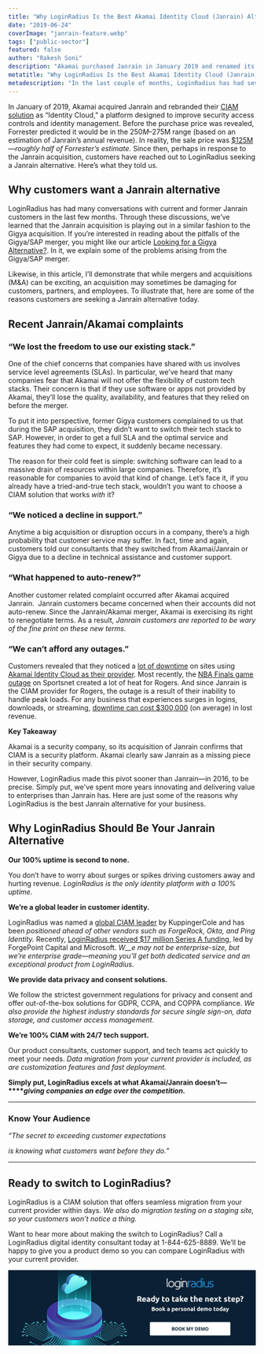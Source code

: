 ```yaml
---
title: "Why LoginRadius Is the Best Akamai Identity Cloud (Janrain) Alternative"
date: "2019-06-24"
coverImage: "janrain-feature.webp"
tags: ["public-sector"]
featured: false 
author: "Rakesh Soni"
description: "Akamai purchased Janrain in January 2019 and renamed its CIAM solution Identity Cloud, a platform designed to strengthen security access controls and identity management."
metatitle: "Why LoginRadius Is the Best Akamai Identity Cloud (Janrain) Alternative | LoginRadius"
metadescription: "In the last couple of months, LoginRadius has had several talks with current and former Janrain customers. We have discovered from these conversations that the acquisition of Janrain is playing out in a similar way to the acquisition of Gigya."
---
```


In January of 2019, Akamai acquired Janrain and rebranded their [CIAM solution](https://www.loginradius.com/blog/2019/06/customer-identity-and-access-management/) as “Identity Cloud,” a platform designed to improve security access controls and identity management. Before the purchase price was revealed, Forrester predicted it would be in the $250M–$275M range (based on an estimation of Janrain’s annual revenue). In reality, the sale price was [$125M](https://www.bizjournals.com/portland/news/2019/03/01/that-sale-price-for-janrain-125.html)—_roughly half of Forrester’s estimate_. Since then, perhaps in response to the Janrain acquisition, customers have reached out to LoginRadius seeking a Janrain alternative. Here’s what they told us. 

## **Why customers want a Janrain alternative**

LoginRadius has had many conversations with current and former Janrain customers in the last few months. Through these discussions, we’ve learned that the Janrain acquisition is playing out in a similar fashion to the Gigya acquisition. If you’re interested in reading about the pitfalls of the Gigya/SAP merger, you might like our article [Looking for a Gigya Alternative?](https://www.loginradius.com/blog/2019/02/looking-gigya-alternative-try-loginradius-superior-modern-identity-platform/). In it, we explain some of the problems arising from the Gigya/SAP merger. 

Likewise, in this article, I’ll demonstrate that while mergers and acquisitions (M&A) can be exciting, an acquisition may sometimes be damaging for customers, partners, and employees. To illustrate that, here are some of the reasons customers are seeking a Janrain alternative today.


## **Recent Janrain/Akamai complaints**

### “We lost the freedom to use our existing stack.”

One of the chief concerns that companies have shared with us involves service level agreements (SLAs). In particular, we’ve heard that many companies fear that Akamai will not offer the flexibility of custom tech stacks. Their concern is that if they use software or apps not provided by Akamai, they’ll lose the quality, availability, and features that they relied on before the merger. 

To put it into perspective, former Gigya customers complained to us that during the SAP acquisition, they didn’t want to switch their tech stack to SAP. However, in order to get a full SLA and the optimal service and features they had come to expect, it suddenly became necessary. 

The reason for their cold feet is simple: switching software can lead to a massive drain of resources within large companies. Therefore, it’s reasonable for companies to avoid that kind of change. Let’s face it, if you already have a tried-and-true tech stack, wouldn’t you want to choose a CIAM solution that works _with_ it?

### “We noticed a decline in support.”

Anytime a big acquisition or disruption occurs in a company, there’s a high probability that customer service may suffer. In fact, time and again, customers told our consultants that they switched from Akamai/Janrain or Gigya due to a decline in technical assistance and customer support.

### “What happened to auto-renew?”

Another customer related complaint occurred after Akamai acquired Janrain.  Janrain customers became concerned when their accounts did not auto-renew. Since the Janrain/Akamai merger, Akamai is exercising its right to renegotiate terms. As a result, _Janrain customers are reported to be wary of the fine print on these new terms_.

### “We can’t afford any outages.”

Customers revealed that they noticed a [lot of downtime](https://status.janrain.com/incidents/j66wdht40wmc) on sites using [Akamai Identity Cloud as their provider](https://deets.feedreader.com/secure-now.sportsnet.ca). Most recently, the [NBA Finals game outage](https://www.theglobeandmail.com/business/article-i-missed-a-big-chunk-of-the-game-raptors-fans-frustrated-by-rogers/) on Sportsnet created a lot of heat for Rogers. And since Janrain is the CIAM provider for Rogers, the outage is a result of their inability to handle peak loads. For any business that experiences surges in logins, downloads, or streaming, [downtime can cost $300,000](https://www.the20.com/blog/the-cost-of-it-downtime/) (on average) in lost revenue. 


**Key Takeaway** 

Akamai is a security company, so its acquisition of Janrain confirms that CIAM is a security platform. Akamai clearly saw Janrain as a missing piece in their security company. 

However, LoginRadius made this pivot sooner than Janrain—in 2016, to be precise. Simply put, we've spent more years innovating and delivering value to enterprises than Janrain has. Here are just some of the reasons why LoginRadius is the best Janrain alternative for your business.


## **Why LoginRadius Should Be Your Janrain Alternative**

**Our 100% uptime is second to none.**

You don’t have to worry about surges or spikes driving customers away and hurting revenue. _LoginRadius is the only identity platform with a 100% uptime._


**We’re a global leader in customer identity.** 

LoginRadius was named a [global CIAM leader](https://www.loginradius.com/press/loginradius-named-global-ciam-leader-by-identity-research-firm-kuppingercole/) by KuppingerCole and has been _positioned ahead of other vendors such as ForgeRock, Okta, and Ping Identity._ Recently, [LoginRadius received $17 million Series A funding](https://www.loginradius.com/blog/identity/loginradius-announces-17m-series-funding-forgepoint-microsoft/), led by ForgePoint Capital and Microsoft. _W__e may not be enterprise-size, but we’re enterprise grade—meaning you’ll get both dedicated service and an exceptional product from LoginRadius._ 


**We provide data privacy and consent solutions.**

We follow the strictest government regulations for privacy and consent and offer out-of-the-box solutions for GDPR, CCPA, and COPPA compliance. _We also provide the highest industry standards for secure single sign-on, data storage, and customer access management._


**We’re 100% CIAM with 24/7 tech support.**

Our product consultants, customer support, and tech teams act quickly to meet your needs. _Data migration from your current provider is included, as are customization features and fast deployment._

**Simply put, LoginRadius excels at what Akamai/Janrain doesn’t—****_giving companies an edge over the competition._** 

* * *

### **Know Your Audience**

_“The secret to exceeding customer expectations_

 _is knowing what customers want before they do.”_

* * *

## **Ready to switch to LoginRadius?**

LoginRadius is a CIAM solution that offers seamless migration from your current provider within days. _We also do migration testing on a staging site, so your customers won’t notice a thing._

Want to hear more about making the switch to LoginRadius? Call a LoginRadius digital identity consultant today at 1-844-625-8889. We’ll be happy to give you a product demo so you can compare LoginRadius with your current provider. 

[![Janrain alternative](CTA-Graphics-for-Blogs-V02.01-15.webp)](https://www.loginradius.com/book-demo/)
